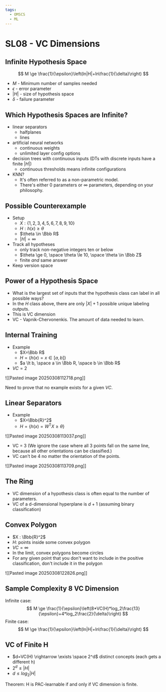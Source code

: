 ```yaml
---
tags:
  - OMSCS
  - ML
---
```

# SL08 - VC Dimensions

## Infinite Hypothesis Space

$$
M \ge \frac{1}{\epsilon}\left(ln|H|+ln\frac{1}{\delta}\right)
$$

- $M$ - Minimum number of samples needed
- $\epsilon$ - error parameter
- $|H|$ - size of hypothesis space
- $\delta$ - failure parameter

## Which Hypothesis Spaces are Infinite?
- linear separators
	- halfplanes
	- lines
- artificial neural networks
	- continuous weights
	- unlimited layer config options
- decision trees with continuous inputs (DTs with discrete inputs have a finite $|H|$)
	- continuous thresholds means infinite configurations
- KNN?
	- It's often referred to as a non-parametric model.
	- There's either 0 parameters or $\infty$ parameters, depending on your philosophy.

## Possible Counterexample

- Setup
	- $X: \{1,2,3,4,5,6,7,8,9,10\}$
	- $H:h(x)\ge \theta$
	- $\theta \in \Bbb R$
	- $|H|=\infty$
- Track all hypotheses
	- only track non-negative integers ten or below
	- $\theta \ge 0, \space \theta \le 10, \space \theta \in \Bbb Z$
	- finite _and_ same answer
- Keep version space

## Power of a Hypothesis Space
- What is the largest set of inputs that the hypothesis class can label in all possible ways?
- In the $H$ class above, there are only $|X|+1$ possible unique labeling outputs.
- This is VC dimension
- VC - Vapnik-Chervonenkis. The amount of data needed to learn.

## Internal Training
- Example
	- $X=\Bbb R$
	- $H = \{h(x)=x \in [a, b]\}$
	- $a \lt b, \space a \in \Bbb R, \space b \in \Bbb R$
- $VC=2$

![[Pasted image 20250308112718.png]]

Need to prove that no example exists for a given $VC$.

## Linear Separators

- Example
	- $X=\Bbb{R}^2$
	- $H=\{h(x)=W^\text{T}X\ge\theta\}$

![[Pasted image 20250308113037.png]]

- VC = 3 (We ignore the case where all 3 points fall on the same line, because all other orientations can be classified.)
- VC can't be 4 no matter the orientation of the points.

![[Pasted image 20250308113709.png]]

## The Ring
- VC dimension of a hypothesis class is often equal to the number of parameters.
- VC of a d-dimensional hyperplane is $d+1$ (assuming binary classification)

## Convex Polygon
- $X : \Bbb{R}^2$
- $H:$ points inside some convex polygon
- $VC=\infty$
- In the limit, convex polygons become circles
- For any given point that you don't want to include in the positive classification, don't include it in the polygon

![[Pasted image 20250308122826.png]]

## Sample Complexity 8 VC Dimension
Infinite case:
$$
M \ge \frac{1}{\epsilon}\left(8*VC(H)*log_2\frac{13}{\epsilon}+4*log_2\frac{2}{\delta}\right)
$$
Finite case:
$$
M \ge \frac{1}{\epsilon}\left(ln|H|+ln\frac{1}{\delta}\right)
$$

## VC of Finite H
- $d=VC(H) \rightarrow \exists \space 2^d$ distinct concepts (each gets a different h)
- $2^d\le|H|$
- $d \le log_2|H|$

Theorem: H is PAC-learnable if and only if VC dimension is finite.

